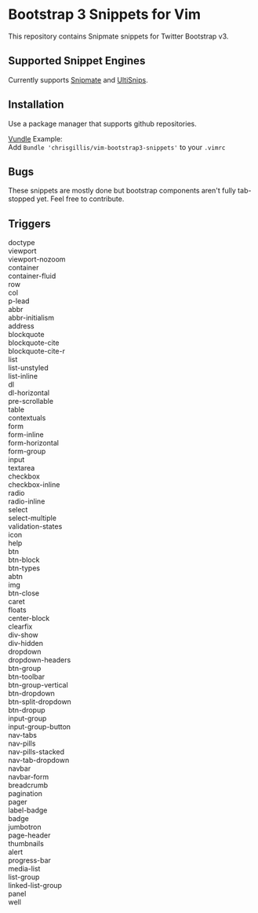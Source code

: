 Bootstrap 3 Snippets for Vim
=======================

This repository contains Snipmate snippets for Twitter Bootstrap v3.


Supported Snippet Engines
-------------------------
Currently supports [Snipmate](https://github.com/garbas/vim-snipmate) and [UltiSnips](https://github.com/SirVer/ultisnips).

Installation
------------
Use a package manager that supports github repositories.

[Vundle](https://github.com/gmarik/Vundle.vim) Example:  
Add `Bundle 'chrisgillis/vim-bootstrap3-snippets'` to your `.vimrc`


Bugs
----
These snippets are mostly done but bootstrap components aren't fully tab-stopped yet. Feel free to contribute.


Triggers
--------

doctype  
viewport  
viewport-nozoom  
container  
container-fluid  
row  
col  
p-lead  
abbr  
abbr-initialism  
address  
blockquote  
blockquote-cite  
blockquote-cite-r  
list  
list-unstyled  
list-inline  
dl  
dl-horizontal  
pre-scrollable  
table  
contextuals  
form  
form-inline  
form-horizontal  
form-group  
input  
textarea  
checkbox  
checkbox-inline  
radio  
radio-inline  
select  
select-multiple  
validation-states  
icon  
help  
btn  
btn-block  
btn-types  
abtn  
img  
btn-close  
caret  
floats  
center-block  
clearfix  
div-show  
div-hidden  
dropdown  
dropdown-headers  
btn-group  
btn-toolbar  
btn-group-vertical  
btn-dropdown  
btn-split-dropdown  
btn-dropup  
input-group  
input-group-button  
nav-tabs  
nav-pills  
nav-pills-stacked  
nav-tab-dropdown  
navbar  
navbar-form  
breadcrumb  
pagination  
pager  
label-badge  
badge  
jumbotron  
page-header  
thumbnails  
alert  
progress-bar  
media-list  
list-group  
linked-list-group  
panel  
well  
